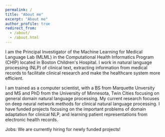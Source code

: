 ```yaml
---
permalink: /
title: "About me"
excerpt: "About me"
author_profile: true
redirect_from: 
  - /about/
  - /about.html
---
```


I am the Principal Investigator of the Machine Learning for Medical Language Lab (MLML) in the Computational Health Informatics Program (CHIP) located in Boston Children's Hospital. I work in natural language processing (NLP) of clinical text, extracting information from medical records to facilitate clinical research and make the healthcare system more efficient.

I am trained as a computer scientist, with a BS from Marquette Unversity and MS and PhD from the University of Minnesota, Twin Cities focusing on general domain natural language processing. My current research focuses on deep neural network methods for clinical natural language processing. I have funded projects focusing on the important problems of domain adaptation for clinical NLP, and learning patient representations from electronic health records.

Jobs: We are currently hiring for newly funded projects! 